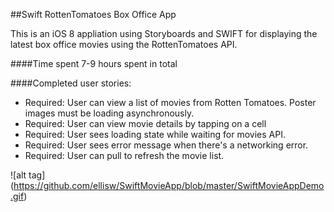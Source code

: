 ##Swift RottenTomatoes Box Office App

This is an iOS 8 appliation using Storyboards and SWIFT for displaying the latest box office movies using the RottenTomatoes API.

####Time spent
7-9 hours spent in total

####Completed user stories:

  * Required: User can view a list of movies from Rotten Tomatoes. Poster images must be loading asynchronously.
  * Required: User can view movie details by tapping on a cell
  * Required: User sees loading state while waiting for movies API.
  * Required: User sees error message when there's a networking error.
  * Required: User can pull to refresh the movie list.

![alt tag] (https://github.com/ellisw/SwiftMovieApp/blob/master/SwiftMovieAppDemo.gif)
